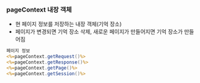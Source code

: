 ### pageContext 내장 객체
- 현 페이지 정보를 저장하는 내장 객체(기억 장소)
- 페이지가 변경되면 기억 장소 삭제, 새로운 페이지가 만들어지면 기억 장소가 만들어짐
```jsp
페이지 정보
<%=pageContext.getRequest()%>
<%=pageContext.getResponse()%>
<%=pageContext.getPage()%>
<%=pageContext.getSession()%>
```